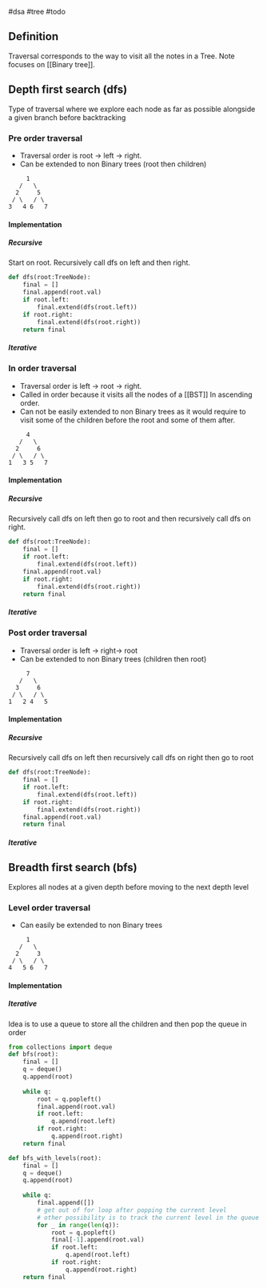 #dsa #tree #todo

## Definition
Traversal corresponds to the way to visit all the notes in a Tree.
Note focuses on [[Binary tree]].

## Depth first search (dfs)

Type of traversal where we explore each node as far as possible alongside a given branch before backtracking

### Pre order traversal

- Traversal order is root -> left -> right.
- Can be extended to non Binary trees (root then children)
```
     1
   /   \
  2     5
 / \   / \
3   4 6   7

```

#### Implementation

##### Recursive
Start on root. Recursively call dfs on left and then right.
```python
def dfs(root:TreeNode):
    final = []
    final.append(root.val)
    if root.left:
        final.extend(dfs(root.left))
    if root.right:
        final.extend(dfs(root.right))
    return final
```

##### Iterative
### In order traversal
- Traversal order is left -> root -> right.
- Called in order because it visits all the nodes of a [[BST]] In ascending order.
- Can not be easily extended to non Binary trees as it would require to visit some of the children before the root and some of them after.
```
     4
   /   \
  2     6
 / \   / \
1   3 5   7

```

#### Implementation

##### Recursive
Recursively call dfs on left then go to root and then recursively call dfs on right.
```python
def dfs(root:TreeNode):
    final = []
    if root.left:
        final.extend(dfs(root.left))
    final.append(root.val)
    if root.right:
        final.extend(dfs(root.right))
    return final
```


##### Iterative
### Post order traversal
- Traversal order is left -> right-> root
- Can be extended to non Binary trees (children then root)

```
     7
   /   \
  3     6
 / \   / \
1   2 4   5
```

#### Implementation

##### Recursive

Recursively call dfs on left then recursively call dfs on right then go to root
```python
def dfs(root:TreeNode):
    final = []
    if root.left:
        final.extend(dfs(root.left))
    if root.right:
        final.extend(dfs(root.right))
    final.append(root.val)
    return final
```

##### Iterative

## Breadth first search (bfs)


Explores all nodes at a given depth before moving to the next depth level

### Level order traversal
- Can easily be extended to non Binary trees 
```
     1
   /   \
  2     3
 / \   / \
4   5 6   7
```

#### Implementation

##### Iterative
Idea is to use a queue to store all the children and then pop the queue in order

```python
from collections import deque
def bfs(root):
    final = []
    q = deque()
    q.append(root)
   
    while q:
        root = q.popleft()
        final.append(root.val)
        if root.left:
            q.apend(root.left)
        if root.right:
            q.append(root.right)  
    return final

def bfs_with_levels(root):
    final = []
    q = deque()
    q.append(root)
   
    while q:
        final.append([])
        # get out of for loop after popping the current level
        # other possibility is to track the current level in the queue
        for _ in range(len(q)):
            root = q.popleft()
            final[-1].append(root.val)
            if root.left:
                q.apend(root.left)
            if root.right:
                q.append(root.right)
    return final
```
